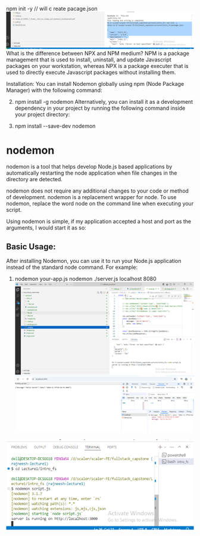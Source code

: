 npm init -y // will c reate pacage.json
![alt text](image.png)
What is the difference between NPX and NPM medium? NPM is a package management that is used to install, uninstall, and update Javascript packages on your workstation, whereas NPX is a package executer that is used to directly execute Javascript packages without installing them.

Installation:
You can install Nodemon globally using npm (Node Package Manager) with the following command:

2. npm install -g nodemon
Alternatively, you can install it as a development dependency in your project by running the following command inside your project directory:

3. npm install --save-dev nodemon

# nodemon
nodemon is a tool that helps develop Node.js based applications by automatically restarting the node application when file changes in the directory are detected.

nodemon does not require any additional changes to your code or method of development. nodemon is a replacement wrapper for node. To use nodemon, replace the word node on the command line when executing your script.

Using nodemon is simple, if my application accepted a host and port as the arguments, I would start it as so:

## Basic Usage:
After installing Nodemon, you can use it to run your Node.js application instead of the standard node command. For example:

1. nodemon your-app.js
nodemon ./server.js localhost 8080
![alt text](image-1.png)
![alt text](image-3.png)

![alt text](image-4.png)
